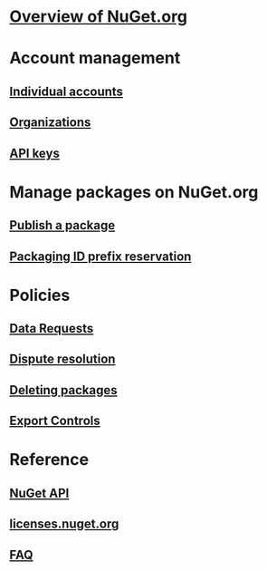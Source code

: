 # [Overview of NuGet.org](overview-nuget-org.md)
# Account management
## [Individual accounts](individual-accounts.md)
## [Organizations](organizations-on-nuget-org.md)
## [API keys](scoped-api-keys.md)
# Manage packages on NuGet.org
## [Publish a package](publish-a-package.md)
## [Packaging ID prefix reservation](id-prefix-reservation.md)
# Policies
## [Data Requests](policies/Data-requests.md)
## [Dispute resolution](policies/dispute-resolution.md)
## [Deleting packages](policies/deleting-packages.md)
## [Export Controls](/policies/export-control.md)
# Reference
## [NuGet API](../api/overview.md)
## [licenses.nuget.org](licenses.nuget.org.md)
## [FAQ](nuget-org-faq.md)
